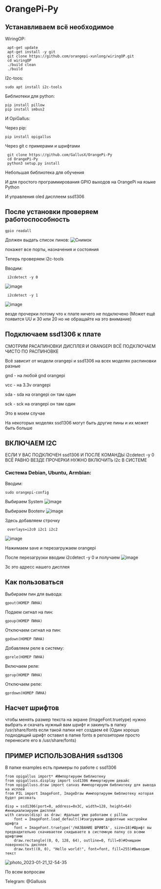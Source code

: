 # OrangePi-Py
## Устанавливаем всё необходимое
WiringOP:

     apt-get update
     apt-get install -y git
     git clone https://github.com/orangepi-xunlong/wiringOP.git
     cd wiringOP
     ./build clean
     ./build
     
I2c-toos:

    sudo apt install i2c-tools

Библиотеки для python:

    pip install pillow
    pip install smbus2
    
И OpiGallus:

Через pip:

    pip install opigallus

Через git с примерами и шрифтами

     git clone https://github.com/GallusX/OrangePi-Py
     cd OrangePi-Py
     python3 setup.py install

Небольшая библиотека для обучения

И для простого программирования GPIO выходов на OrangePi на языке Python

И управления oled дисплеем ssd1306
    
## После установки проверяем работоспособность

    gpio readall 
    
Должен выдать список пинов:
![Снимок](https://user-images.githubusercontent.com/109997469/213883530-d5d7c2ce-801f-48ce-9de8-79f0aba6fc40.PNG)


покажет все порты, назначения и состояния


Теперь проверяем i2c-tools


Вводим:

     i2cdetect -y 0
   ![image](https://user-images.githubusercontent.com/109997469/213883773-4279298a-b6df-4503-9e6e-e637b833b0b4.png)
   
     i2cdetect -y 1
   ![image](https://user-images.githubusercontent.com/109997469/213883811-e12ca8b4-7e7f-4477-a6a4-486ea482e288.png)
   
везде прочерки потому что к плате ничего не подключено (Может ещё появится UU и 30 или 20 но не обращайте на это внимание) 

## Подключаем ssd1306 к плате 

СМОТРИМ РАСАПИНОВКИ ДИСПЛЕЯ И ORANGEPI ВСЁ ПОДКЛЮЧАЕМ ЧИСТО ПО РАСПИНОВКЕ 

Всё зависит от модели orangepi и ssd1306 на всех моделях распиновки разные

gnd - на любой gnd orangepi 

vcc - на 3.3v orangepi

sda - sda на orangepi он там один 

sck - sck на orangepi он там один

Это в моем случае 

На некоторых моделях ssd1306 могут быть другие пины и их может быть больше

## ВКЛЮЧАЕМ I2C 

ЕСЛИ У ВАС ПОДКЛЮЧЕН ssd1306 И ПОСЛЕ КОМАНДЫ i2cdetect -y 0 ВСЁ РАВНО ВЕЗДЕ ПРОЧЕРКИ НУЖНО ВКЛЮЧИТЬ I2c В СИСТЕМЕ

### Система Debian, Ubuntu, Armbian:

Вводим:

    sudo orangepi-config
Выбираем System
![image](https://user-images.githubusercontent.com/109997469/213906914-51f89a4f-5ee3-4221-88d6-2c47605d18d3.png)

Выбираем Bootenv
![image](https://user-images.githubusercontent.com/109997469/213906949-f1910652-02a9-4935-b4db-95b8a5d70cc6.png)

Здесь добавляем строчку 
     
     overlays=i2c0 i2c1 i2c2
     

![image](https://user-images.githubusercontent.com/109997469/213907001-27a01747-ceac-42ec-af10-1ebc0052389d.png)

Нажимаем save и перезагружаем orangepi 

После перезагрузки вводим i2cdetect -y 0 и получаем
![image](https://user-images.githubusercontent.com/109997469/213907053-fcd40395-d340-4002-b09e-a4cab1bc4565.png)

3с это адресс нашего дисплея

## Как пользоваться
Выбираем пин для вывода:

    gpout(НОМЕР ПИНА) 
Подаем сигнал на пин:

    gpoup(НОМЕР ПИНА)
Отключаем сигнал на пин:

    gpdown(НОМЕР ПИНА)
Добавляем реле в систему:

    gprele(НОМЕР ПИНА)
Включаем реле:

    gprup(НОМЕР ПИНА)
Отключаем реле:

    gprdown(НОМЕР ПИНА)
    



## Насчет шрифтов 


чтобы менять размер текста на экране (ImageFont.truetype) нужно выбрать и скачать нужный вам шрифт и закинуть в папку /usr/share/fonts
если такой папки нет создаем её (Один хорошо подходящий шрифт оставил в папке fonts в репозитории просто перенесите его в /usr/share/fonts)



## ПРИМЕР ИСПОЛЬЗОВАНИЯ ssd1306

В папке examples есть примеры по работе с ssd1306

    from opigallus import* #Импортируем библиотеку
    from opigalluss.display import ssd1306 #имортируем девайс
    from opigalluss.draw import canvas #импортируем библиотеку для вывода на исплей
    from PIL import ImageFont, ImageDraw #импортируем библиотеку которая будет рисовать 

    disp = ssd1306(port=0, address=0x3C, width=128, height=64)  #инициализируем дисплей
    with canvas(disp) as draw: #дальше уже работаем с pillow 
        font = ImageFont.load_default()#загружаем дефолтные настройки шрифта
        font = ImageFont.truetype('/НАЗВАНИЕ ШРИФТА', size=18)#Шрифт вы предвадительно скачиваетеи скидываете в системную папку со всеми шрифтами 
        draw.rectangle((0, 0, 128, 64), outline=0, fill=0)#Очищаем поверхность дисплея
        draw.text((0, 0), "Hello world!", font=font, fill=255)#Выводим текст
        
![photo_2023-01-21_12-54-35](https://user-images.githubusercontent.com/109997469/213861709-a8f1a529-b42a-4f00-a1bc-a1e19c210605.jpg)



По всем вопросам

Telegram: @Gallusis
